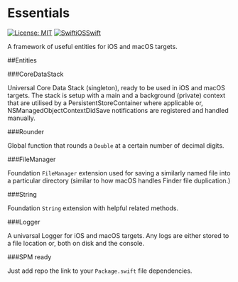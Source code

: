 # Essentials

[![License: MIT](https://img.shields.io/badge/License-MIT-yellow.svg)](https://opensource.org/licenses/MIT) [![Swift](https://img.shields.io/badge/swift-3.0.2-orange.svg)](https://swift.org)[iOS](https://img.shields.io/badge/iOS-8.0-blue.svg)[Swift](https://img.shields.io/badge/macOS-10.10-blue.svg)

A framework of useful entities for iOS and macOS targets.

##Entities

###CoreDataStack

Universal Core Data Stack (singleton), ready to be used in iOS and macOS targets. The stack is setup with a main and a background (private) context that are utilised by a PersistentStoreContainer where applicable or, NSManagedObjectContextDidSave notifications are registered and handled manually.

###Rounder

Global function that rounds a `Double` at a certain number of decimal digits.

###FileManager

Foundation `FileManager` extension used for saving a similarly named file into a particular directory (similar to how macOS handles Finder file duplication.)

###String

Foundation `String` extension with helpful related methods.

###Logger

A univarsal Logger for iOS and macOS targets. Any logs are either stored to a file location or, both on disk and the console.

###SPM ready

Just add repo the link to your `Package.swift` file dependencies. 
